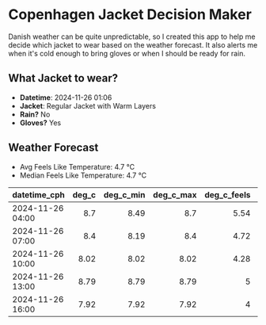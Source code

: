 
# Copenhagen Jacket Decision Maker

Danish weather can be quite unpredictable, so I created this app to help me decide which jacket to wear based on the weather forecast. 
It also alerts me when it's cold enough to bring gloves or when I should be ready for rain.

## What Jacket to wear?

- **Datetime**: 2024-11-26 01:06
- **Jacket**: Regular Jacket with Warm Layers
- **Rain?** No
- **Gloves?** Yes

## Weather Forecast
- Avg Feels Like Temperature: 4.7 °C
- Median Feels Like Temperature: 4.7 °C

| datetime_cph     |   deg_c |   deg_c_min |   deg_c_max |   deg_c_feels | weather   | wind   | rain   |
|:-----------------|--------:|------------:|------------:|--------------:|:----------|:-------|:-------|
| 2024-11-26 04:00 |    8.7  |        8.49 |        8.7  |          5.54 | Clouds    | High   | None   |
| 2024-11-26 07:00 |    8.4  |        8.19 |        8.4  |          4.72 | Clouds    | High   | None   |
| 2024-11-26 10:00 |    8.02 |        8.02 |        8.02 |          4.28 | Clouds    | High   | None   |
| 2024-11-26 13:00 |    8.79 |        8.79 |        8.79 |          5    | Clouds    | High   | None   |
| 2024-11-26 16:00 |    7.92 |        7.92 |        7.92 |          4    | Clouds    | High   | None   |
        